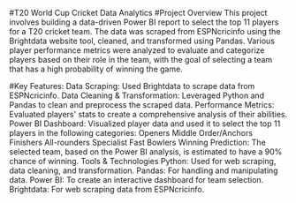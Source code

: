 #T20 World Cup Cricket Data Analytics
#Project Overview
This project involves building a data-driven Power BI report to select the top 11 players for a T20 cricket team. The data was scraped from ESPNcricinfo using the Brightdata website tool, cleaned, and transformed using Pandas. Various player performance metrics were analyzed to evaluate and categorize players based on their role in the team, with the goal of selecting a team that has a high probability of winning the game.

#Key Features:
Data Scraping: Used Brightdata to scrape data from ESPNcricinfo.
Data Cleaning & Transformation: Leveraged Python and Pandas to clean and preprocess the scraped data.
Performance Metrics: Evaluated players' stats to create a comprehensive analysis of their abilities.
Power BI Dashboard: Visualized player data and used it to select the top 11 players in the following categories:
Openers
Middle Order/Anchors
Finishers
All-rounders
Specialist Fast Bowlers
Winning Prediction: The selected team, based on the Power BI analysis, is estimated to have a 90% chance of winning.
Tools & Technologies
Python: Used for web scraping, data cleaning, and transformation.
Pandas: For handling and manipulating data.
Power BI: To create an interactive dashboard for team selection.
Brightdata: For web scraping data from ESPNcricinfo.
